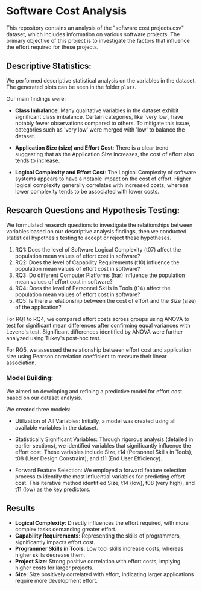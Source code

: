 # Software Cost Analysis
This repository contains an analysis of the "software cost projects.csv" dataset, which includes information on various software projects. The primary objective of this project is to investigate the factors that influence the effort required for these projects. 

## Descriptive Statistics:
We performed descriptive statistical analysis on the variables in the dataset. The generated plots can be seen in the folder `plots`.

Our main findings were: 

- **Class Imbalance**: Many qualitative variables in the dataset exhibit significant class imbalance. Certain categories, like 'very low', have notably fewer observations compared to others. To mitigate this issue, categories such as 'very low' were merged with 'low' to balance the dataset.

- **Application Size (size) and Effort Cost**: There is a clear trend suggesting that as the Application Size increases, the cost of effort also tends to increase. 

- **Logical Complexity and Effort Cost**: The Logical Complexity of software systems appears to have a notable impact on the cost of effort. Higher logical complexity generally correlates with increased costs, whereas lower complexity tends to be associated with lower costs.

## Research Questions and Hypothesis Testing:
We formulated research questions to investigate the relationships between variables based on our descriptive analysis findings, then we conducted statistical hypothesis testing to accept or reject these hypotheses.

1. RQ1: Does the level of Software Logical Complexity (t07) affect the population mean values of effort cost in software?
2. RQ2: Does the level of Capability Requirements (t10) influence the population mean values of effort cost in software?
3. RQ3: Do different Computer Platforms (har) influence the population mean values of effort cost in software?
4. RQ4: Does the level of Personnel Skills in Tools (t14) affect the population mean values of effort cost in software?
5. RQ5: Is there a relationship between the cost of effort and the Size (size) of the application?

For RQ1 to RQ4, we compared effort costs across groups using ANOVA to test for significant mean differences after confirming equal variances with Levene's test. Significant differences identified by ANOVA were further analyzed using Tukey's post-hoc test.

For RQ5, we assessed the relationship between effort cost and application size using Pearson correlation coefficient to measure their linear association.

### Model Building:
We aimed on developing and refining a predictive model for effort cost based on our dataset analysis.

We created three models:

- Utilization of All Variables: Initially, a model was created using all available variables in the dataset.

- Statistically Significant Variables: Through rigorous analysis (detailed in earlier sections), we identified variables that significantly influence the effort cost. These variables include Size, t14 (Personnel Skills in Tools), t08 (User Design Constraint), and t11 (End User Efficiency).

- Forward Feature Selection: We employed a forward feature selection process to identify the most influential variables for predicting effort cost. This iterative method identified Size, t14 (low), t08 (very high), and t11 (low) as the key predictors.

## Results

- **Logical Complexity**: Directly influences the effort required, with more complex tasks demanding greater effort.
- **Capability Requirements**: Representing the skills of programmers, significantly impacts effort cost.
- **Programmer Skills in Tools**: Low tool skills increase costs, whereas higher skills decrease them.
- **Project Size**: Strong positive correlation with effort costs, implying higher costs for larger projects.
- **Size**: Size positively correlated with effort, indicating larger applications require more development effort.





